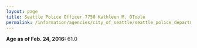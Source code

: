 ```yaml
---
layout: page
title: Seattle Police Officer 7750 Kathleen M. OToole
permalink: /information/agencies/city_of_seattle/seattle_police_department/copbook/7750/
---
```


**Age as of Feb. 24, 2016:** 61.0

